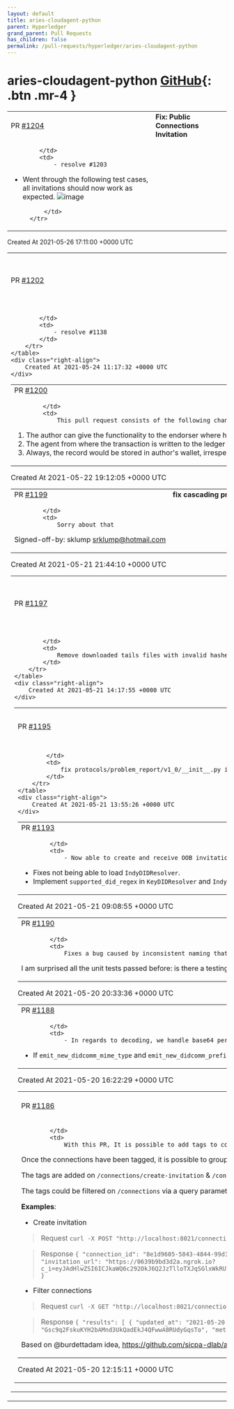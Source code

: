 ```yaml
---
layout: default
title: aries-cloudagent-python
parent: Hyperledger
grand_parent: Pull Requests
has_children: false
permalink: /pull-requests/hyperledger/aries-cloudagent-python
---
```


# aries-cloudagent-python <span class="fs-3 right-align">[GitHub](https://github.com/hyperledger/aries-cloudagent-python){: .btn .mr-4 }</span>


<div>
    <table>
        <tr>
            <td>
                PR <a href="https://github.com/hyperledger/aries-cloudagent-python/pull/1204" class=".btn">#1204</a>
            </td>
            <td>
                <b>
                    Fix: Public Connections Invitation
                </b>
            </td>
        </tr>
        <tr>
            <td>
                
            </td>
            <td>
                - resolve #1203 
- Went through the following test cases, all invitations should now work as expected.
![image](https://user-images.githubusercontent.com/9292265/119702684-942f2480-be0a-11eb-9527-cbff0e26f885.png)

            </td>
        </tr>
    </table>
    <div class="right-align">
        Created At 2021-05-26 17:11:00 +0000 UTC
    </div>
</div>

<div>
    <table>
        <tr>
            <td>
                PR <a href="https://github.com/hyperledger/aries-cloudagent-python/pull/1202" class=".btn">#1202</a>
            </td>
            <td>
                <b>
                    Updates to OOB InvitationMessage & Endpoint example - Consistent with RFC0434
                </b>
            </td>
        </tr>
        <tr>
            <td>
                
            </td>
            <td>
                - resolve #1138 
            </td>
        </tr>
    </table>
    <div class="right-align">
        Created At 2021-05-24 11:17:32 +0000 UTC
    </div>
</div>

<div>
    <table>
        <tr>
            <td>
                PR <a href="https://github.com/hyperledger/aries-cloudagent-python/pull/1200" class=".btn">#1200</a>
            </td>
            <td>
                <b>
                    Changes in Endorser Protocol
                </b>
            </td>
        </tr>
        <tr>
            <td>
                
            </td>
            <td>
                This pull request consists of the following changes in endorser protocol : 

1.  The author can give the functionality to the endorser where he/she can auto-write the transaction to the ledger after it gets endorsed.
2. The agent from where the transaction is written to the ledger is separated, it the author writes the transaction, it would go from author's agent and same for endorser.
3. Always, the record would be stored in author's wallet, irrespective of who (Author/Endorser) actually writes the transaction to the ledger.
            </td>
        </tr>
    </table>
    <div class="right-align">
        Created At 2021-05-22 19:12:05 +0000 UTC
    </div>
</div>

<div>
    <table>
        <tr>
            <td>
                PR <a href="https://github.com/hyperledger/aries-cloudagent-python/pull/1199" class=".btn">#1199</a>
            </td>
            <td>
                <b>
                    fix cascading problem report, error state failures
                </b>
            </td>
        </tr>
        <tr>
            <td>
                
            </td>
            <td>
                Sorry about that
Signed-off-by: sklump <srklump@hotmail.com>
            </td>
        </tr>
    </table>
    <div class="right-align">
        Created At 2021-05-21 21:44:10 +0000 UTC
    </div>
</div>

<div>
    <table>
        <tr>
            <td>
                PR <a href="https://github.com/hyperledger/aries-cloudagent-python/pull/1197" class=".btn">#1197</a>
            </td>
            <td>
                <b>
                    Changed retrieve_tails to delete invalid tails files after fetching
                </b>
            </td>
        </tr>
        <tr>
            <td>
                
            </td>
            <td>
                Remove downloaded tails files with invalid hashes. This fixes #1196
            </td>
        </tr>
    </table>
    <div class="right-align">
        Created At 2021-05-21 14:17:55 +0000 UTC
    </div>
</div>

<div>
    <table>
        <tr>
            <td>
                PR <a href="https://github.com/hyperledger/aries-cloudagent-python/pull/1195" class=".btn">#1195</a>
            </td>
            <td>
                <b>
                    Mitigate rich schema thirst
                </b>
            </td>
        </tr>
        <tr>
            <td>
                
            </td>
            <td>
                fix protocols/problem_report/v1_0/__init__.py internal_error() en passant: hadn't been creating compliant RFC 35 ProblemReport objects, resulting in cascading failure
            </td>
        </tr>
    </table>
    <div class="right-align">
        Created At 2021-05-21 13:55:26 +0000 UTC
    </div>
</div>

<div>
    <table>
        <tr>
            <td>
                PR <a href="https://github.com/hyperledger/aries-cloudagent-python/pull/1193" class=".btn">#1193</a>
            </td>
            <td>
                <b>
                    Fix: OOB Invitation against Public DIDs
                </b>
            </td>
        </tr>
        <tr>
            <td>
                
            </td>
            <td>
                - Now able to create and receive OOB invitations against public DIDs.
- Fixes not being able to load `IndyDIDResolver`.
- Implement `supported_did_regex` in `KeyDIDResolver` and `IndyDIDResolver`.
            </td>
        </tr>
    </table>
    <div class="right-align">
        Created At 2021-05-21 09:08:55 +0000 UTC
    </div>
</div>

<div>
    <table>
        <tr>
            <td>
                PR <a href="https://github.com/hyperledger/aries-cloudagent-python/pull/1190" class=".btn">#1190</a>
            </td>
            <td>
                <b>
                    Fix bug with problem report 2.0 handler and message family
                </b>
            </td>
        </tr>
        <tr>
            <td>
                
            </td>
            <td>
                Fixes a bug caused by inconsistent naming that would result in problem reports not being handled correctly by the receiving agent for `issue-credential-2.0`.

I am surprised all the unit tests passed before: is there a testing pattern I should be looking into to add one, or is this something that will/should be caught by the test harness?
            </td>
        </tr>
    </table>
    <div class="right-align">
        Created At 2021-05-20 20:33:36 +0000 UTC
    </div>
</div>

<div>
    <table>
        <tr>
            <td>
                PR <a href="https://github.com/hyperledger/aries-cloudagent-python/pull/1188" class=".btn">#1188</a>
            </td>
            <td>
                <b>
                    AIP-2 base64url consistency
                </b>
            </td>
        </tr>
        <tr>
            <td>
                
            </td>
            <td>
                - In regards to decoding, we handle base64 permissively, passing `urlsafe` as `True`.
- If `emit_new_didcomm_mime_type` and `emit_new_didcomm_prefix` arguments are set, send everything as base64url [updates `data_base64` accordingly] else leave eveything as it is.
closes #1108
            </td>
        </tr>
    </table>
    <div class="right-align">
        Created At 2021-05-20 16:22:29 +0000 UTC
    </div>
</div>

<div>
    <table>
        <tr>
            <td>
                PR <a href="https://github.com/hyperledger/aries-cloudagent-python/pull/1186" class=".btn">#1186</a>
            </td>
            <td>
                <b>
                    Tags on connection metadata
                </b>
            </td>
        </tr>
        <tr>
            <td>
                
            </td>
            <td>
                With this PR, It is possible to add tags to connections. The tags are saved as a metadata key-value on the connections record.
Once the connections have been tagged, it is possible to group them on tags.

The tags are added on `/connections/create-invitation` & `/connections/receive-invitation` via a query parameter called `tags` in the request.  The input is a string, it is possible to add multiple tags if they are separated by commas. 

The tags could be filtered on `/connections` via a query parameter called `tags` in the request. The input is a string, it is possible to filter by multiple tags if they are separated by commas.

**Examples**:

- Create invitation

> Request
`curl -X POST "http://localhost:8021/connections/create-invitation?tags=tag1%2Ctag3" -H "accept: application/json" -H "Content-Type: application/json" -d "{ }"`

> Response
`{
  "connection_id": "8e1d9605-5843-4844-99d1-96141329e006",
  "invitation": {
    "@type": "did:sov:BzCbsNYhMrjHiqZDTUASHg;spec/connections/1.0/invitation",
    "@id": "1b62e664-a8d9-4c97-bb7a-2ba3b5329ebb",
    "recipientKeys": [
      "Gsc9q2FskuKYH2bAMnd3UkQadEkJ4QFwwA8RUdyGqsTo"
    ],
    "label": "faber.agent",
    "serviceEndpoint": "https://0639b9bd3d2a.ngrok.io"
  },
  "invitation_url": "https://0639b9bd3d2a.ngrok.io?c_i=eyJAdHlwZSI6ICJkaWQ6c292OkJ6Q2JzTlloTXJqSGlxWkRUVUFTSGc7c3BlYy9jb25uZWN0aW9ucy8xLjAvaW52aXRhdGlvbiIsICJAaWQiOiAiMWI2MmU2NjQtYThkOS00Yzk3LWJiN2EtMmJhM2I1MzI5ZWJiIiwgInJlY2lwaWVudEtleXMiOiBbIkdzYzlxMkZza3VLWUgyYkFNbmQzVWtRYWRFa0o0UUZ3d0E4UlVkeUdxc1RvIl0sICJsYWJlbCI6ICJmYWJlci5hZ2VudCIsICJzZXJ2aWNlRW5kcG9pbnQiOiAiaHR0cHM6Ly8wNjM5YjliZDNkMmEubmdyb2suaW8ifQ=="
}`

- Filter connections

> Request
`curl -X GET "http://localhost:8021/connections?tags=tag1" -H "accept: application/json"`

> Response
`{
  "results": [
    {
      "updated_at": "2021-05-20 12:06:41.865730Z",
      "created_at": "2021-05-20 12:06:41.865730Z",
      "accept": "manual",
      "rfc23_state": "invitation-sent",
      "their_role": "invitee",
      "routing_state": "none",
      "state": "invitation",
      "invitation_mode": "once",
      "connection_id": "8e1d9605-5843-4844-99d1-96141329e006",
      "invitation_key": "Gsc9q2FskuKYH2bAMnd3UkQadEkJ4QFwwA8RUdyGqsTo",
      "metadata": {
        "tags": [
          "tag1",
          "tag3"
        ]
      }
    }
  ]
}`

Based on @burdettadam idea, https://github.com/sicpa-dlab/aries-cloudagent-python/issues/49.
            </td>
        </tr>
    </table>
    <div class="right-align">
        Created At 2021-05-20 12:15:11 +0000 UTC
    </div>
</div>

